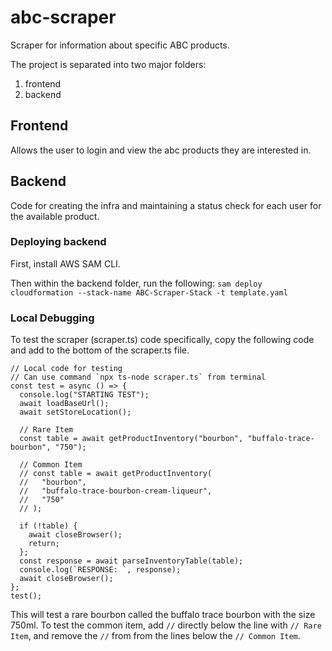 # abc-scraper
Scraper for information about specific ABC products.

The project is separated into two major folders:
1) frontend
2) backend

## Frontend

Allows the user to login and view the abc products they are interested in.

## Backend

Code for creating the infra and maintaining a status check for each user for the available product.

### Deploying backend

First, install AWS SAM CLI.

Then within the backend folder, run the following:
`sam deploy cloudformation --stack-name ABC-Scraper-Stack -t template.yaml`

### Local Debugging

To test the scraper (scraper.ts) code specifically, copy the following code and add to the bottom of the scraper.ts file.
```
// Local code for testing
// Can use command `npx ts-node scraper.ts` from terminal
const test = async () => {
  console.log("STARTING TEST");
  await loadBaseUrl();
  await setStoreLocation();

  // Rare Item
  const table = await getProductInventory("bourbon", "buffalo-trace-bourbon", "750");

  // Common Item
  // const table = await getProductInventory(
  //   "bourbon",
  //   "buffalo-trace-bourbon-cream-liqueur",
  //   "750"
  // );

  if (!table) {
    await closeBrowser();
    return;
  };
  const response = await parseInventoryTable(table);
  console.log(`RESPONSE: `, response);
  await closeBrowser();
};
test();
```
This will test a rare bourbon called the buffalo trace bourbon with the size 750ml. To test the common item, add `//` directly below the line with `// Rare Item`, and remove the `//` from from the lines below the `// Common Item`.